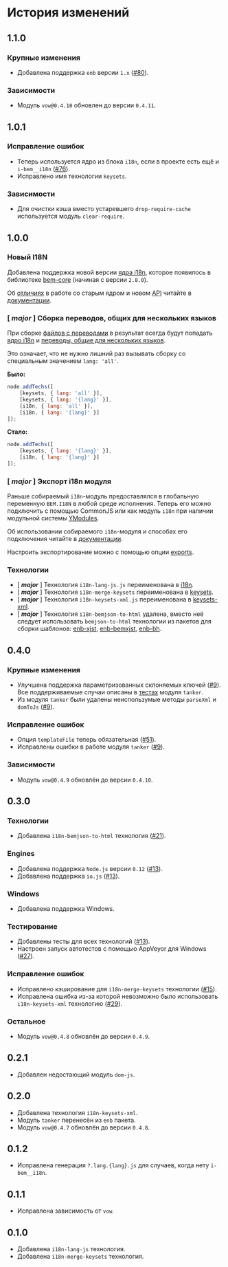 История изменений
=================

1.1.0
-----

### Крупные изменения

* Добавлена поддержка `enb` версии `1.x` ([#80]).

### Зависимости

* Модуль `vow@0.4.10` обновлен до версии `0.4.11`.

1.0.1
-----

### Исправление ошибок

* Теперь используется ядро из блока `i18n`, если в проекте есть ещё и `i-bem__i18n` ([#76]).
* Исправлено имя технологии `keysets`.

### Зависимости

* Для очистки кэша вместо устаревшего `drop-require-cache` используется модуль `clear-require`.

1.0.0
-----

### Новый I18N

Добавлена поддержка новой версии [ядра i18n](README.md#Ядро-i18n), которое появилось в библиотеке [bem-core](https://ru.bem.info/libs/bem-core) (начиная с версии `2.8.0`).

Об [отличиях](README.md#Отличия-в-работе) в работе со старым ядром и новом [API](README.md#api-i18n) читайте в [документации](README.md).

### [ __*major*__ ] Сборка переводов, общих для нескольких языков

При сборке [файлов с переводами](README.md#Исходные-данные--keysets) в результат всегда будут попадать [ядро i18n](README.md#Ядро-i18n) и [переводы, общие для нескольких языков](README.md#Хранение-общих-keysets-файлов-с-переводами).

Это означает, что не нужно лишний раз вызывать сборку со специальным значением `lang: 'all'`.

**Было:**

```js
node.addTechs([
    [keysets, { lang: 'all' }],
    [keysets, { lang: '{lang}' }],
    [i18n, { lang: 'all' }],
    [i18n, { lang: '{lang}' }]
]);
```

**Стало:**

```js
node.addTechs([
    [keysets, { lang: '{lang}' }],
    [i18n, { lang: '{lang}' }]
]);
```

### [ __*major*__ ] Экспорт i18n модуля

Раньше собираемый `i18n`-модуль предоставлялся в глобальную переменную `BEM.I18N` в любой среде исполнения. Теперь его можно подключить с помощью CommonJS или как модуль `i18n` при наличии модульной системы [YModules](https://ru.bem.info/tools/bem/modules/).

Об использовании собираемого `i18n`-модуля и способах его подключения читайте в [документации](README.md#Использование).

Настроить экспортирование можно с помощью опции [exports](api.ru.md#exports).

### Технологии

* [ __*major*__ ] Технология `i18n-lang-js.js` переименована в [i18n](api.ru.md#i18n).
* [ __*major*__ ] Технология `i18n-merge-keysets` переименована в [keysets](api.ru.md#keysets).
* [ __*major*__ ] Технология `i18n-keysets-xml.js` переименована в [keysets-xml](api.ru.md#keysets-xml).
* [ __*major*__ ] Технология `i18n-bemjson-to-html` удалена, вместо неё следует использовать `bemjson-to-html` технологии из пакетов для сборки шаблонов: [enb-xjst](https://ru.bem.info/tools/bem/enb-xjst/), [enb-bemxjst](https://ru.bem.info/tools/bem/enb-bemxjst/), [enb-bh](https://ru.bem.info/tools/bem/enb-bh/).

0.4.0
-----

### Крупные изменения

* Улучшена поддержка параметризованных склоняемых ключей ([#9]). Все поддерживаемые случаи описаны в [тестах](https://github.com/enb-bem/enb-bem-i18n/blob/master/test/exlib/tanker.test.js) модуля `tanker`.
* Из модуля `tanker` были удалены неиспользумые методы `parseXml` и `domToJs` ([#9]).

### Исправление ошибок

* Опция `templateFile` теперь обязательная ([#51]).
* Исправлены ошибки в работе модуля `tanker` ([#9]).

### Зависимости

* Модуль `vow@0.4.9` обновлён до версии `0.4.10`.

0.3.0
-----

### Технологии

* Добавлена `i18n-bemjson-to-html` технология ([#21]).

### Engines

* Добавлена поддержка `Node.js` версии `0.12` ([#13]).
* Добавлена поддержка `io.js` ([#13]).

### Windows

* Добавлена поддержка Windows.

### Тестирование

* Добавлены тесты для всех технологий ([#13]).
* Настроен запуск автотестов с помощью AppVeyor для Windows ([#27]).

### Исправление ошибок

* Исправлено кэширование для `i18n-merge-keysets` технологии ([#15]).
* Исправлена ошибка из-за которой невозможно было использовать `i18n-keysets-xml` технологию ([#29]).

### Остальное

* Модуль `vow@0.4.8` обновлён до версии `0.4.9`.

0.2.1
-----

* Добавлен недостающий модуль `dom-js`.

0.2.0
-----

* Добавлена технология `i18n-keysets-xml`.
* Модуль `tanker` перенесён из `enb` пакета.
* Модуль `vow@0.4.7` обновлён до версии `0.4.8`.

0.1.2
-----

* Исправлена генерация `?.lang.{lang}.js` для случаев, когда нету `i-bem__i18n`.

0.1.1
-----

* Исправлена зависимость от `vow`.

0.1.0
-----

* Добавлена `i18n-lang-js` технология.
* Добавлена `i18n-merge-keysets` технология.

[#80]: https://github.com/enb-bem/enb-bem-i18n/pull/80
[#76]: https://github.com/enb-bem/enb-bem-i18n/issues/76
[#51]: https://github.com/enb-bem/enb-bem-i18n/issues/51
[#29]: https://github.com/enb-bem/enb-bem-i18n/issues/29
[#27]: https://github.com/enb-bem/enb-bem-i18n/issues/27
[#21]: https://github.com/enb-bem/enb-bem-i18n/issues/21
[#15]: https://github.com/enb-bem/enb-bem-i18n/issues/15
[#13]: https://github.com/enb-bem/enb-bem-i18n/issues/13
[#9]: https://github.com/enb-bem/enb-bem-i18n/pull/9
